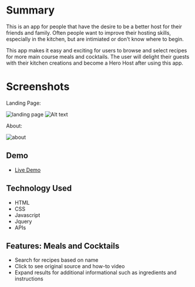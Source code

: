 # Summary

This is an app for people that have the desire to be a better host for their friends and family. Often people want to improve their hosting skills, especially in the kitchen, but are intimiated or don't know where to begin. 

This app makes it easy and exciting for users to browse and select recipes for more main course meals and cocktails. The user will delight their guests with their kitchen creations and become a Hero Host after using this app. 

# Screenshots
Landing Page:

![landing page]("./screenshots/landingpage_screenshot.png")
![Alt text](http://full/path/to/img.jpg "Optional title")

About:

![about](screenshots/about.png)


## Demo

- [Live Demo](https://cmnathaniel.github.io/Hero-Host-App/
)

## Technology Used 

* HTML
* CSS
* Javascript
* Jquery
* APIs 

## Features: Meals and Cocktails 

* Search for recipes based on name 
* Click to see original source and how-to video
* Expand results for additional informational such as ingredients and instructions 
